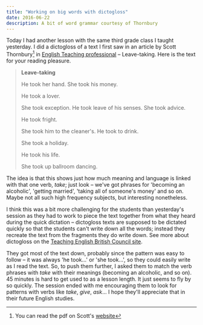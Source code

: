 ```yaml
---
title: "Working on big words with dictogloss"
date: 2016-06-22
description: A bit of word grammar courtesy of Thornbury
---
```


Today I had another lesson with the same third grade class I taught yesterday. I did a dictogloss of a text I first saw in an article by Scott Thornbury[^Scott] in [English Teaching professional](https://www.etprofessional.com/etp/default.aspx) – Leave-taking. Here is the text for your reading pleasure.

> **Leave-taking**
>
> He took her hand. She took his money.
>
> He took a lover.
>
> She took exception. He took leave of his senses. She took advice.
>
> He took fright.
>
> She took him to the cleaner's. He took to drink.
>
> She took a holiday.
>
> He took his life.
>
> She took up ballroom dancing.

The idea is that this shows just how much meaning and language is linked with that one verb, *take*; just look – we've got phrases for 'becoming an alcoholic', 'getting married', 'taking all of someone's money' and so on. Maybe not all such high frequency subjects, but interesting nonetheless.

I think this was a bit more challenging for the students than yesterday's session as they had to work to piece the text together from what they heard during the quick dictation – dictogloss texts are supposed to be dictated quickly so that the students can't write down all the words; instead they recreate the text from the fragments they do write down. See more about dictogloss on the [Teaching English British Council site](https://www.teachingenglish.org.uk/article/dictogloss).

They got most of the text down, probably since the pattern was easy to follow – it was always 'he took...' or 'she took...', so they could easily write as I read the text. So, to push them further, I asked them to match the verb phrases with *take* with their meanings (becoming an alcoholic, and so on). 45 minutes is hard to get used to as a lesson length. It just seems to fly by so quickly. The session ended with me encouraging them to look for patterns with verbs like *take*, *give*, *ask*... I hope they'll appreciate that in their future English studies.

[^Scott]: You can read the pdf on Scott's [website](http://nebula.wsimg.com/5836cc3d2780269ae1e20864e6b72565?AccessKeyId=186A535D1BA4FC995A73&disposition=0&alloworigin=1)
